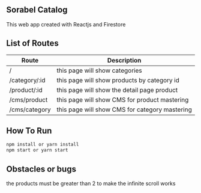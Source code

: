 ## **Sorabel Catalog**

This web app created with Reactjs and Firestore

## List of Routes

| Route   | Description                           
| ----------------------------- | ------------------------------------- |
| /             | this page will show categories                     |
| /category/:id | this page will show products by category id
| /product/:id  | this page will show the detail page product
| /cms/product  | this page will show CMS for product mastering
| /cms/category | this page will show CMS for category mastering

## How To Run 

```javascript
npm install or yarn install
npm start or yarn start
```

## Obstacles or bugs
the products must be greater than 2 to make the infinite scroll works 

